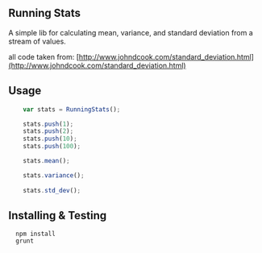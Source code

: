 Running Stats 
----------

A simple lib for calculating mean, variance, and standard deviation from a stream of values. 

all code taken from: [http://www.johndcook.com/standard_deviation.html](http://www.johndcook.com/standard_deviation.html)

## Usage 

```javascript 
    var stats = RunningStats();

    stats.push(1); 
    stats.push(2); 
    stats.push(10); 
    stats.push(100); 

    stats.mean();

    stats.variance();
    
    stats.std_dev();
```

## Installing & Testing 

```
  npm install
  grunt    
```
